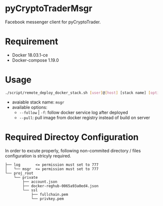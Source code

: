 # pyCryptoTraderMsgr

Facebook messenger client for pyCryptoTrader.

# Requirement

- Docker 18.03.1-ce
- Docker-compose 1.19.0

# Usage

``` sh
./script/remote_deploy_docker_stack.sh [user]@[host] [stack name] [options]
```

- avaiable stack name: `msgr`
- available options:
  - `--follow` | `-f`: follow docker service log after deployed
  - `--pull`: pull image from docker registry instead of build on server

# Required Directoy Configuration

In order to excute properly, following non-commited directory / files configuration is stricyly required.

```
├── log       <= permission must set to 777
│   └── msgr  <= permission must set to 777
└── proj_root
    └── private
        ├── account.json
        ├── docker-reghub-0065a93a0ed4.json
        └── ssl
            ├── fullchain.pem
            └── privkey.pem
```